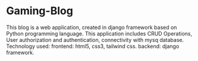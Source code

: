 # Gaming-Blog
This blog is a web application, created in django framework based on Python programming language. This application includes CRUD Operations, User authorization and authentication, connectivity with mysq database.
Technology used:
frontend: html5, css3, tailwind css.
backend: django framework.
